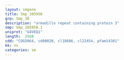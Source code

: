 ```yaml
---
layout: smgene
title: Smp_105950
grp: Smp_10
description: "armadillo repeat containing protein 3"
smp: Smp_105950.1
uniprot: "G4VEQ1"
length:  2568
cdd: "COG5064, cd00020, cl18686, cl22454, pfam14381"
kk: ns
categories: sm
---
```


